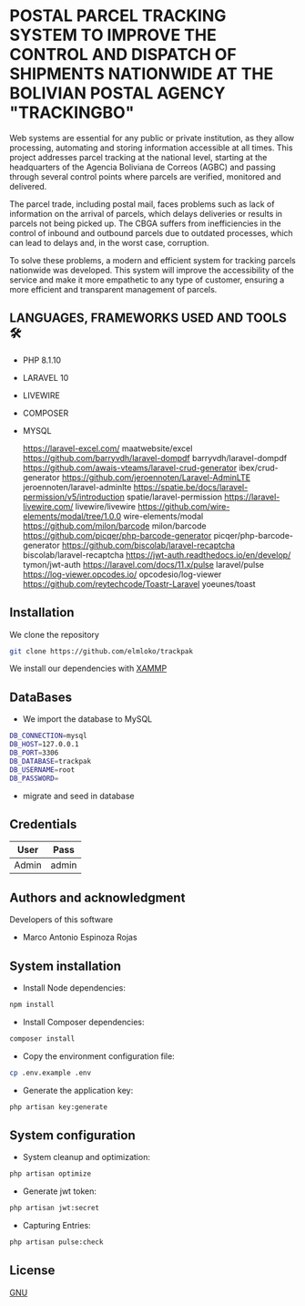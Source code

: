 # POSTAL PARCEL TRACKING SYSTEM TO IMPROVE THE CONTROL AND DISPATCH OF SHIPMENTS NATIONWIDE AT THE BOLIVIAN POSTAL AGENCY "TRACKINGBO"

Web systems are essential for any public or private institution, as they allow processing, automating and storing information accessible at all times. This project addresses parcel tracking at the national level, starting at the headquarters of the Agencia Boliviana de Correos (AGBC) and passing through several control points where parcels are verified, monitored and delivered.

The parcel trade, including postal mail, faces problems such as lack of information on the arrival of parcels, which delays deliveries or results in parcels not being picked up. The CBGA suffers from inefficiencies in the control of inbound and outbound parcels due to outdated processes, which can lead to delays and, in the worst case, corruption.

To solve these problems, a modern and efficient system for tracking parcels nationwide was developed. This system will improve the accessibility of the service and make it more empathetic to any type of customer, ensuring a more efficient and transparent management of parcels.

## LANGUAGES, FRAMEWORKS USED AND TOOLS 🛠️

* PHP 8.1.10
* LARAVEL 10
* LIVEWIRE
* COMPOSER
* MYSQL

  https://laravel-excel.com/                                    				maatwebsite/excel
  https://github.com/barryvdh/laravel-dompdf                    		barryvdh/laravel-dompdf
  https://github.com/awais-vteams/laravel-crud-generator        	ibex/crud-generator
  https://github.com/jeroennoten/Laravel-AdminLTE               	jeroennoten/laravel-adminlte
  https://spatie.be/docs/laravel-permission/v5/introduction    	spatie/laravel-permission
  https://laravel-livewire.com/                             				livewire/livewire
  https://github.com/wire-elements/modal/tree/1.0.0     	     	wire-elements/modal
  https://github.com/milon/barcode                               			milon/barcode
  https://github.com/picqer/php-barcode-generator              	picqer/php-barcode-generator
  https://github.com/biscolab/laravel-recaptcha				biscolab/laravel-recaptcha
  https://jwt-auth.readthedocs.io/en/develop/					tymon/jwt-auth
  https://laravel.com/docs/11.x/pulse						laravel/pulse
  https://log-viewer.opcodes.io/							opcodesio/log-viewer
  https://github.com/reytechcode/Toastr-Laravel				yoeunes/toast

## Installation

We clone the repository

```bash
git clone https://github.com/elmloko/trackpak
```

We install our dependencies with [XAMMP](https://www.apachefriends.org/es/download.html)

## DataBases

* We import the database to MySQL

```bash
DB_CONNECTION=mysql
DB_HOST=127.0.0.1
DB_PORT=3306
DB_DATABASE=trackpak
DB_USERNAME=root
DB_PASSWORD=
```

* migrate and seed in database

## Credentials

| User  | Pass  |
| ----- | ----- |
| Admin | admin |

## Authors and acknowledgment

Developers of this software

* Marco Antonio Espinoza Rojas

## System installation

* Install Node dependencies:

```bash
npm install
```

* Install Composer dependencies:

```bash
composer install
```

* Copy the environment configuration file:

```bash
cp .env.example .env
```

* Generate the application key:

```bash
php artisan key:generate
```

## System configuration

* System cleanup and optimization:

```bash
php artisan optimize
```

* Generate jwt token:

```bash
php artisan jwt:secret
```

* Capturing Entries:

```bash
php artisan pulse:check
```

## License

[GNU](https://www.gnu.org/licenses/gpl-3.0.en.html)
